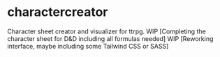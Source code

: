 # charactercreator
Character sheet creator and visualizer for ttrpg. 
WIP [Completing the character sheet for D&D including all formulas needed]
WIP [Reworking interface, maybe including some Tailwind CSS or SASS]

